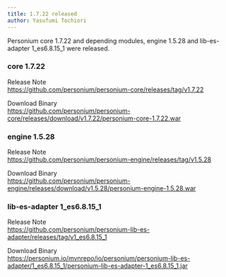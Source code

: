 ```yaml
---
title: 1.7.22 released
author: Yasufumi Tochiori
---
```


Personium core 1.7.22 and depending modules, engine 1.5.28 and lib-es-adapter 1_es6.8.15_1 were released.  

### core 1.7.22

Release Note  
https://github.com/personium/personium-core/releases/tag/v1.7.22

Download Binary  
https://github.com/personium/personium-core/releases/download/v1.7.22/personium-core-1.7.22.war

### engine 1.5.28

Release Note  
https://github.com/personium/personium-engine/releases/tag/v1.5.28

Download Binary  
https://github.com/personium/personium-engine/releases/download/v1.5.28/personium-engine-1.5.28.war

### lib-es-adapter 1_es6.8.15_1

Release Note  
https://github.com/personium/personium-lib-es-adapter/releases/tag/v1_es6.8.15_1

Download Binary  
https://personium.io/mvnrepo/io/personium/personium-lib-es-adapter/1_es6.8.15_1/personium-lib-es-adapter-1_es6.8.15_1.jar